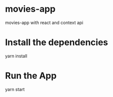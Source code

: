 # movies-app
movies-app with react and context api


# Install the dependencies
yarn install


# Run the App
yarn start
